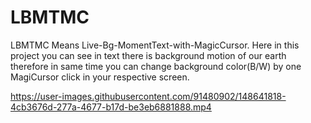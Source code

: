 # LBMTMC
LBMTMC Means Live-Bg-MomentText-with-MagicCursor. Here in this project you can see in text there is background motion of our earth therefore in same time you can change background color(B/W) by one MagiCursor click in your respective screen.



https://user-images.githubusercontent.com/91480902/148641818-4cb3676d-277a-4677-b17d-be3eb6881888.mp4





